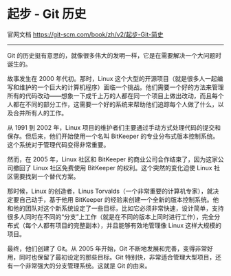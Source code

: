 # 起步 - Git 历史

官网文档 https://git-scm.com/book/zh/v2/起步-Git-简史

------

Git 的历史挺有意思的，就像很多伟大的发明一样，它是在需要解决一个大问题时诞生的。

故事发生在 2000 年代初。那时，Linux 这个大型的开源项目（就是很多人一起编写和维护的一个巨大的计算机程序）面临一个挑战。他们需要一个好的方法来管理所有的代码改动——想象一下成千上万的人都在同一个项目上做出改动，而且每个人都在不同的部分工作，这需要一个好的系统来帮助他们追踪每个人做了什么，以及合并所有人的工作。

从 1991 到 2002 年，Linux 项目的维护者们主要通过手动方式处理代码的提交和保存。但后来，他们开始使用一个名叫 BitKeeper 的专业分布式版本控制系统。这个系统对于管理代码变得非常重要。

然而，在 2005 年，Linux 社区和 BitKeeper 的商业公司合作结束了，因为这家公司撤回了 Linux 社区免费使用 BitKeeper 的权利。这个突然的变化迫使 Linux 社区需要找到一个替代方案。

那时候，Linux 的创造者，Linus Torvalds（一个非常重要的计算机专家），就决定要自己动手，基于他用 BitKeeper 的经验来创建一个全新的版本控制系统。他和他的团队对这个新系统设定了一些目标，比如它必须非常快速，设计简单，支持很多人同时在不同的“分支”上工作（就是在不同的版本上同时进行工作），完全分布式（每个人都有项目的完整副本），并且能够有效地管理像 Linux 这样大规模的项目。

最终，他们创建了 Git。从 2005 年开始，Git 不断地发展和完善，变得非常好用，同时也保留了最初设定的那些目标。Git 特别快，非常适合管理大型项目，还有一个非常强大的分支管理系统。这就是 Git 的由来。